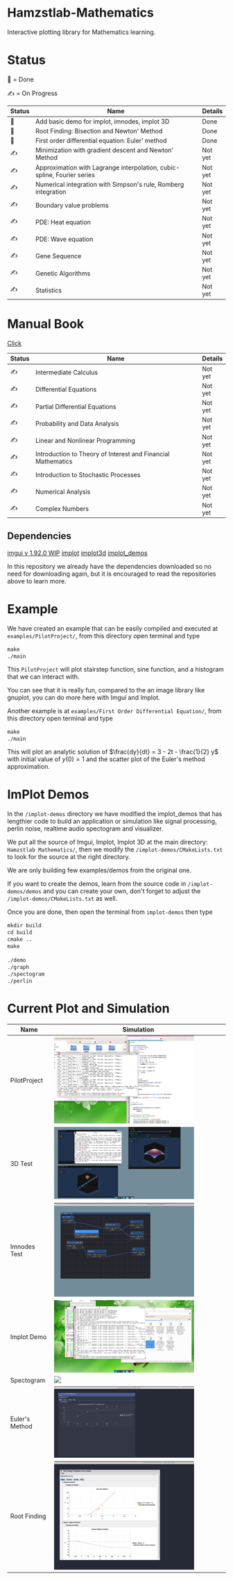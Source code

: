 # Hamzstlab-Mathematics
Interactive plotting library for Mathematics learning.

# Status

:sunflower: = Done

:writing_hand: = On Progress

| Status | Name | Details |
| -------------     | ------------- | ------------- | 
|:sunflower:   | Add basic demo for implot, imnodes, implot 3D				| Done
|:sunflower:   | Root Finding: Bisection and Newton' Method    				| Done
|:sunflower:   | First order differential equation: Euler' method      			| Done
|:writing_hand:| Minimization with gradient descent and Newton' Method			| Not yet
|:writing_hand:| Approximation with Lagrange interpolation, cubic-spline, Fourier series| Not yet
|:writing_hand:| Numerical integration with Simpson's rule, Romberg integration		| Not yet
|:writing_hand:| Boundary value problems						| Not yet
|:writing_hand:| PDE: Heat equation							| Not yet
|:writing_hand:| PDE: Wave equation							| Not yet
|:writing_hand:| Gene Sequence								| Not yet
|:writing_hand:| Genetic Algorithms							| Not yet
|:writing_hand:| Statistics								| Not yet


# Manual Book

<a href="https://github.com/glanzkaiser/Hamzstplot/blob/main/Hamzstlab%20Mathematics%20and%20Hamzstplot.pdf">Click</a>

| Status | Name | Details |
| -------------     | ------------- | ------------- | 
|:writing_hand:| Intermediate Calculus	        					| Not yet
|:writing_hand:| Differential Equations		       					| Not yet
|:writing_hand:| Partial Differential Equations	     					| Not yet
|:writing_hand:| Probability and Data Analysis        					| Not yet
|:writing_hand:| Linear and Nonlinear Programming    					| Not yet
|:writing_hand:| Introduction to Theory of Interest and Financial Mathematics		| Not yet
|:writing_hand:| Introduction to Stochastic Processes					| Not yet
|:writing_hand:| Numerical Analysis		     					| Not yet
|:writing_hand:| Complex Numbers		      					| Not yet

## Dependencies
[imgui v 1.92.0 WIP](https://github.com/ocornut/imgui)
[implot](https://github.com/epezent/implot)
[implot3d](https://github.com/brenocq/implot3d)
[implot_demos](https://github.com/epezent/implot_demos)

In this repository we already have the dependencies downloaded so no need for downloading again, but it is encouraged to read the repositories above to learn more.

# Example

We have created an example that can be easily compiled and executed at `examples/PilotProject/`, from this directory open terminal and type

```
make
./main
```

This `PilotProject` will plot stairstep function, sine function, and a histogram that we can interact with.

You can see that it is really fun, compared to the an image library like gnuplot, you can do more here with Imgui and Implot.

Another example is at `examples/First Order Differential Equation/`, from this directory open terminal and type

```
make
./main
```

This will plot an analytic solution of $`\frac{dy}{dt} = 3 - 2t - \frac{1}{2} y`$ with initial value of $`y(0)=1`$ and the scatter plot of the Euler's method approximation.


# ImPlot Demos

In the `/implot-demos` directory we have modified the implot_demos that has lengthier code to build an application or simulation like signal processing, perlin noise, realtime audio spectogram and visualizer.

We put all the source of Imgui, Implot, Implot 3D at the main directory: `Hamzstlab Mathematics/`, then we modify the `/implot-demos/CMakeLists.txt` to look for the source at the right directory.

We are only building few examples/demos from the original one.

If you want to create the demos, learn from the source code in `/implot-demos/demos` and you can create your own, don't forget to adjust the `/implot-demos/CMakeLists.txt` as well.

Once you are done, then open the terminal from `implot-demos` then type

```
mkdir build
cd build
cmake ..
make

./demo 
./graph
./spectogram
./perlin
```

# Current Plot and Simulation

| Name | Simulation |
| -------------     | ------------- | 
| PilotProject      | <img src="https://github.com/glanzkaiser/Hamzstlab-Mathematics/blob/main/images/HamzstlabMath.gif" width="83%">
| 3D Test 	    | <img src="https://github.com/glanzkaiser/Hamzstlab-Mathematics/blob/main/images/HamzstlabMath3d.gif" width="83%">
| Imnodes Test	    | <img src="https://github.com/glanzkaiser/Hamzstlab-Mathematics/blob/main/images/imnodestest.png" width="83%">
| Implot Demo 	    | <img src="https://github.com/glanzkaiser/Hamzstlab-Mathematics/blob/main/images/ImplotDemo.gif" width="83%">
| Spectogram 	    | <img src="https://github.com/glanzkaiser/Hamzstlab-Mathematics/blob/main/images/implotdemos.gif" width="83%">
| Euler's Method    | <img src="https://github.com/glanzkaiser/Hamzstlab-Mathematics/blob/main/images/1storderDE.png" width="83%">
| Root Finding	    | <img src="https://github.com/glanzkaiser/Hamzstlab-Mathematics/blob/main/images/rootfinding.png" width="83%">
